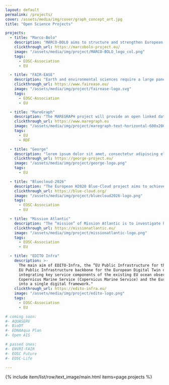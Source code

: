 ```yaml
---
layout: default
permalink: /projects/
cover: /assets/media/img/cover/graph_concept_art.jpg
title: "Open Science Projects"

projects:
  - title: "Marco-Bolo"
    description: "MARCO-BOLO aims to structure and strengthen European coastal and marine biodiversity observation capabilities, linking them to global efforts to understand and restore ocean health, hence ensuring that outputs respond to explicit stakeholder needs from policy, planning and industry. MBO will establish and engage with a Community of Practice to determine enduser needs with the aim of optimising marine data flows, knowledge uptake, and improving governance based on biodiversity observations."
    clickthrough_url: https://marcobolo-project.eu/
    image: "/assets/media/img/project/MARCO-BOLO_logo_col.png"
    tags:
      - EOSC-Association
      - EU

  - title: "FAIR-EASE"
    description: "Earth and environmental sciences require a large panel and volume of data from satellite, in-situ observations, models, omics experiments. Earth system domains are interconnected and even if interfaces between domains appear of primary importance for several studies with large societal impacts, such as climate change, agriculture and food, human safety and health, the present digital architecture is based essentially on distributed and domain-dependent data repositories inducing real difficulties for integrated uses of all the environmental data. To go beyond this state-of-the-art, the overall objective of FAIR-EASE is to customize and operate distributed and integrated services for observation and modelling of the Earth system, environment and biodiversity by improving the TRL of their different components implemented in close cooperation with user-communities, the European Open Science Cloud and research infrastructures in their design and sustainable availability."
    clickthrough_url: https://www.fairease.eu/
    image: "/assets/media/img/project/fairease-logo.svg"
    tags:
      - EOSC-Association
      - EU

  - title: "MareGraph"
    description: "The MAREGRAPH project will provide an open linked data production and publication of three high impact datasets in the marine domain (the World Register of Marine Species (WoRMS), Marine Regions and EurOBIS (the European Node of the international Ocean Biodiversity Information System) using state of the art technologies."
    clickthrough_url: https://www.maregraph.eu 
    image: "/assets/media/img/project/maregraph-text-horizontal-600x200.svg"
    tags:
      - EU
      - RDF

  - title: "George"
    description: "lorem ipsum dolor sit amet, consectetur adipiscing elit, sed do eiusmod tempor incididunt ut labore et dolore magna aliqua. Ut enim ad minim veniam, quis nostrud exercitation ullamco laboris"
    clickthrough_url: https://george-project.eu/
    image: "/assets/media/img/project/george-logo.png"
    tags:
      - EU

  - title: "Bluecloud-2026"
    description: "The European H2020 Blue-Cloud project aims to achieve a range of innovative services through a practical approach, demonstrating the potential of how the European Open Science Cloud (EOSC) can serve marine research and the blue economy. VLIZ is the initiator and partner in two 'Plankton demonstrators' and is also involved in this project as a data infrastructure (EurOBIS)."
    clickthrough_url: https://blue-cloud.org/
    image: "/assets/media/img/project/bluecloud2026-logo.png"
    tags:
      - EOSC-Association
      - EU

  - title: "Mission Atlantic"
    description: "The “mission” of Mission Atlantic is to investigate how multiple pressures within and across important sub-areas affect the resilience of the Atlantic Ocean to future climate and societal changes. The project will tackle this question by advancing knowledge on ecosystem processes as well as applying new observation technology and state-of-the-art predictive capacity to develop an operational regional and basin-scale Integrated Ecosystem Assessment (IEA)."
    clickthrough_url: https://missionatlantic.eu/
    image: "/assets/media/img/project/missionatlantic-logo.png"
    tags:
      - EOSC-Association
      - EU

  - title: "EDITO Infra"
    description: >-
      The main aim of EDITO-Infra, the “EU Public Infrastructure for the European Digital Twin”, is to build the 
      EU Public Infrastructure backbone for the European Digital Twin of the Ocean (DTO) by upgrading, combining and 
      integrating key service components of the existing EU ocean observing, monitoring and data programmes 
      Copernicus Marine Service (Copernicus Marine Service) and the European Marine Observation and Data Network (EMODnet) 
      into a single digital framework."
    clickthrough_url: https://edito-infra.eu/
    image: "/assets/media/img/project/edito-logo.png"
    tags:
      - EOSC-Association
      - EU

# coming soon:
#- AQUASERV
#- BioDT
#- EDNAAqua Plan
#- Open AIS

# passed ones:
#- ENVRI-FAIR
#- EOSC Future
#- EOSC-Life

---
```


{% include item/list/row/text_image/main.html items=page.projects %}
